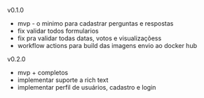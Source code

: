 v0.1.0 
- mvp - o minimo para cadastrar perguntas e respostas
- fix validar todos formularios
- fix pra validar todas datas, votos e visualizaçõess
- workflow actions para build das imagens envio ao docker hub

v0.2.0
- mvp + completos
- implementar suporte a rich text
- implementar perfil de usuários, cadastro e login
